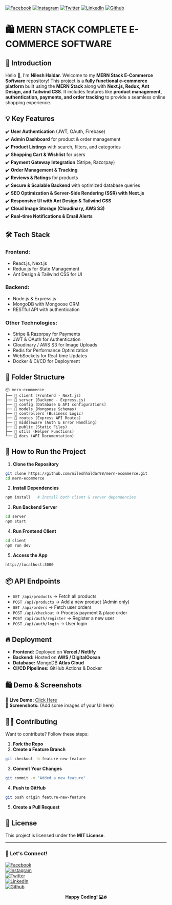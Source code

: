 <!-- Social Media Shields -->
[![Facebook][facebook-shield]][facebook-url]
[![Instagram][instagram-shield]][instagram-url]
[![Twitter][twitter-shield]][twitter-url]
[![LinkedIn][linkedin-shield]][linkedin-url]
[![Github][github-shield]][github-url]

# 🛍 MERN STACK COMPLETE E-COMMERCE SOFTWARE

## 🚀 Introduction
Hello 👋, I'm **Nilesh Haldar**. Welcome to my **MERN Stack E-Commerce Software** repository! This project is a **fully functional e-commerce platform** built using the **MERN Stack** along with **Next.js, Redux, Ant Design, and Tailwind CSS**. It includes features like **product management, authentication, payments, and order tracking** to provide a seamless online shopping experience.

## 💡 Key Features
✔️ **User Authentication** (JWT, OAuth, Firebase)  
✔️ **Admin Dashboard** for product & order management  
✔️ **Product Listings** with search, filters, and categories  
✔️ **Shopping Cart & Wishlist** for users  
✔️ **Payment Gateway Integration** (Stripe, Razorpay)  
✔️ **Order Management & Tracking**  
✔️ **Reviews & Ratings** for products  
✔️ **Secure & Scalable Backend** with optimized database queries  
✔️ **SEO Optimization & Server-Side Rendering (SSR) with Next.js**  
✔️ **Responsive UI with Ant Design & Tailwind CSS**  
✔️ **Cloud Image Storage (Cloudinary, AWS S3)**  
✔️ **Real-time Notifications & Email Alerts**  

## 🛠 Tech Stack
### **Frontend:**
- React.js, Next.js
- Redux.js for State Management
- Ant Design & Tailwind CSS for UI

### **Backend:**
- Node.js & Express.js
- MongoDB with Mongoose ORM
- RESTful API with authentication

### **Other Technologies:**
- Stripe & Razorpay for Payments
- JWT & OAuth for Authentication
- Cloudinary / AWS S3 for Image Uploads
- Redis for Performance Optimization
- WebSockets for Real-time Updates
- Docker & CI/CD for Deployment

## 📌 Folder Structure
```
📦 mern-ecommerce
├── 📂 client (Frontend - Next.js)
├── 📂 server (Backend - Express.js)
├── 📂 config (Database & API configurations)
├── 📂 models (Mongoose Schemas)
├── 📂 controllers (Business Logic)
├── 📂 routes (Express API Routes)
├── 📂 middleware (Auth & Error Handling)
├── 📂 public (Static Files)
├── 📂 utils (Helper Functions)
└── 📂 docs (API Documentation)
```

## 🚀 How to Run the Project
1. **Clone the Repository**
```sh
git clone https://github.com/nileshhaldar98/mern-ecommerce.git
cd mern-ecommerce
```
2. **Install Dependencies**
```sh
npm install   # Install both client & server dependencies
```
3. **Run Backend Server**
```sh
cd server
npm start
```
4. **Run Frontend Client**
```sh
cd client
npm run dev
```
5. **Access the App**
```sh
http://localhost:3000
```

## 📦 API Endpoints
- `GET /api/products` → Fetch all products
- `POST /api/products` → Add a new product (Admin only)
- `GET /api/orders` → Fetch user orders
- `POST /api/checkout` → Process payment & place order
- `POST /api/auth/register` → Register a new user
- `POST /api/auth/login` → User login

## 🔥 Deployment
- **Frontend:** Deployed on **Vercel / Netlify**
- **Backend:** Hosted on **AWS / DigitalOcean**
- **Database:** MongoDB **Atlas Cloud**
- **CI/CD Pipelines:** GitHub Actions & Docker

## 🛍 Demo & Screenshots
🔗 **Live Demo:** [Click Here](https://your-ecommerce-demo.com)  
📸 **Screenshots:** (Add some images of your UI here)

## 👨‍💻 Contributing
Want to contribute? Follow these steps:
1. **Fork the Repo**
2. **Create a Feature Branch**
```sh
git checkout -b feature-new-feature
```
3. **Commit Your Changes**
```sh
git commit -m "Added a new feature"
```
4. **Push to GitHub**
```sh
git push origin feature-new-feature
```
5. **Create a Pull Request**

## 📝 License
This project is licensed under the **MIT License**.

---

### 📢 Let's Connect!  
[![Facebook][facebook-shield]][facebook-url]  
[![Instagram][instagram-shield]][instagram-url]  
[![Twitter][twitter-shield]][twitter-url]  
[![LinkedIn][linkedin-shield]][linkedin-url]  
[![Github][github-shield]][github-url]  

<p align="center">
  <strong> Happy Coding! 💻🔥</strong>
</p>

<!-- Social Media Links -->
[facebook-url]: https://www.facebook.com/nileshhaldar98
[instagram-url]: https://www.instagram.com/nileshhaldar98
[twitter-url]: https://www.twitter.com/nileshhaldar98
[linkedin-url]: https://www.linkedin.com/in/nileshhaldar98
[github-url]: https://www.github.com/nileshhaldar98

<!-- Shield Icon Links -->
[facebook-shield]: https://img.shields.io/badge/-Facebook-black.svg?style=flat-square&logo=facebook&color=555&logoColor=white
[instagram-shield]: https://img.shields.io/badge/-Instagram-black.svg?style=flat-square&logo=instagram&color=555&logoColor=white
[twitter-shield]: https://img.shields.io/badge/-Twitter-black.svg?style=flat-square&logo=twitter&color=555&logoColor=white
[linkedin-shield]: https://img.shields.io/badge/-LinkedIn-black.svg?style=flat-square&logo=linkedin&colorB=555
[github-shield]: https://img.shields.io/badge/-Github-black.svg?style=flat-square&logo=github&color=555&logoColor=white


